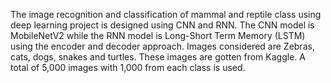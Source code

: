 The image recognition and classification of mammal and reptile class using deep learning project is designed using CNN and RNN. 
The CNN model is MobileNetV2 while the RNN model is Long-Short Term Memory (LSTM) using the encoder and decoder approach.
Images considered are Zebras, cats, dogs, snakes and turtles. These images are gotten from Kaggle. A total of 5,000 images with 1,000 from each class is used.
